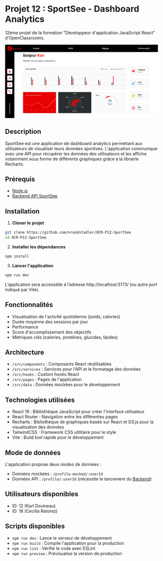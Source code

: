 # Projet 12 : SportSee - Dashboard Analytics

12ème projet de la formation "Développeur d'application JavaScript React" d'OpenClassrooms.

![Dashboard SportSee](./docs/screenshot.jpg)

## Description

SportSee est une application de dashboard analytics permettant aux utilisateurs de visualiser leurs données sportives. L'application communique avec une API pour récupérer les données des utilisateurs et les affiche notamment sous forme de différents graphiques grâce à la librairie Recharts.

## Prérequis

- [Node.js](https://nodejs.org/en/)
- [Backend API SportSee](https://github.com/OpenClassrooms-Student-Center/SportSee)

## Installation

1. **Cloner le projet**

```bash
git clone https://github.com/nrundstadler/OCR-P12-SportSee
cd OCR-P12-SportSee
```

2. **Installer les dépendances**

```bash
npm install
```

3. **Lancer l'application**

```bash
npm run dev
```

L’application sera accessible à l’adresse http://localhost:5173/ (ou autre port indiqué par Vite).

## Fonctionnalités

- Visualisation de l'activité quotidienne (poids, calories)
- Durée moyenne des sessions par jour
- Performance
- Score d'accomplissement des objectifs
- Métriques clés (calories, protéines, glucides, lipides)

## Architecture

- `/src/components` : Composants React réutilisables
- `/src/services` : Services pour l'API et le formatage des données
- `/src/hooks` : Custom hooks React
- `/src/pages` : Pages de l'application
- `/src/data` : Données mockées pour le développement

## Technologies utilisées

- React 19 : Bibliothèque JavaScript pour créer l'interface utilisateur
- React Router : Navigation entre les différentes pages
- Recharts : Bibliothèque de graphiques basée sur React et D3.js pour la visualisation des données
- TailwindCSS : Framework CSS utilitaire pour le style
- Vite : Build tool rapide pour le développement

## Mode de données

L'application propose deux modes de données :

- Données mockées : `/profile-mocked/:userId`
- Données API : `/profile/:userId` (nécessite le lancement du [Backend](https://github.com/OpenClassrooms-Student-Center/SportSee))

## Utilisateurs disponibles

- ID: 12 (Karl Dovineau)
- ID: 18 (Cecilia Ratorez)

## Scripts disponibles

- `npm run dev` : Lance le serveur de développement
- `npm run build` : Compile l'application pour la production
- `npm run lint` : Vérifie le code avec ESLint
- `npm run preview` : Prévisualise la version de production

